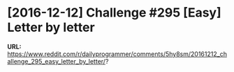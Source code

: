# [2016-12-12] Challenge #295 [Easy] Letter by letter

**URL:** https://www.reddit.com/r/dailyprogrammer/comments/5hy8sm/20161212_challenge_295_easy_letter_by_letter/?
